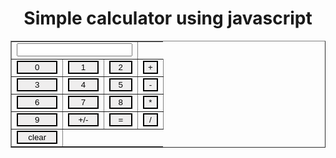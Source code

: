<html>
<head>
    <script>
        function view(num)
        {
        document.getElementById("result").value+=num
        }
        function compute()
        {
        let x=document.getElementById("result").value
        let y=eval(x)
        document.getElementById("result").value=y
        }
        function clr(){
        document.getElementById("result").value=""
        }
        </script>
</head>
<body>
<center>
    <h1>Simple calculator using javascript</h1>
<table border="1">
    <tr>
        <td colspan="3"><input type="text" id="result"</td>
    </tr>
    <tr>
<td><input type="button" value="0" onclick="view(0)"/></td>
<td><input type="button" value="1" onclick="view(1)"/></td>
<td><input type="button" value="2" onclick="view(2)"/></td>
<td><input type="button" value="+" onclick="view('+')"/></td>
</tr>
<tr>
<td><input type="button" value="3" onclick="view(3)"/></td>
<td><input type="button" value="4" onclick="view(4)"/></td>
<td><input type="button" value="5" onclick="view(5)"/></td>
<td><input type="button" value="-" onclick="view('-')"/></td>
</tr>
<tr>
    <td><input type="button" value="6" onclick="view(6)"/></td>
    <td><input type="button" value="7" onclick="view(7)"/></td>
    <td><input type="button" value="8" onclick="view(8)"/></td>
    <td><input type="button" value="*" onclick="view('*')"/></td>
</tr>
<tr>
<td><input type="button" value="9" onclick="view('9')"/></td>
<td><input type="button" value="+/-" onclick="view('+/-')"/></td>
<td><input type="button" value="=" onclick="compute()"/></td>
<td><input type="button" value="/" onclick="view('/')"/></td>
</tr>
<tr>
    <td><input type="button" value="clear" onclick="clr()"/></td>
</tr>
</table>
</center>
</body>
</html>
<style>
input[type="button"]
{
    background-color: rgba(206, 201, 201, 0.301);
    color: black;
    border: solid black 2px;
    width: 100%;
}
</style>

